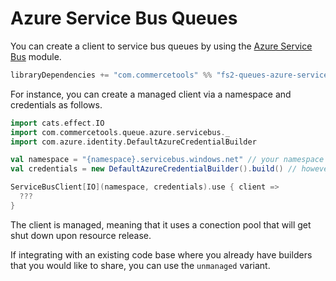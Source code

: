 # Azure Service Bus Queues

You can create a client to service bus queues by using the [Azure Service Bus][service-bus] module.

```scala
libraryDependencies += "com.commercetools" %% "fs2-queues-azure-service-bus" % "@VERSION@"
```

For instance, you can create a managed client via a namespace and credentials as follows.

```scala mdoc:compile-only
import cats.effect.IO
import com.commercetools.queue.azure.servicebus._
import com.azure.identity.DefaultAzureCredentialBuilder

val namespace = "{namespace}.servicebus.windows.net" // your namespace
val credentials = new DefaultAzureCredentialBuilder().build() // however you want to authenticate

ServiceBusClient[IO](namespace, credentials).use { client =>
  ???
}
```

The client is managed, meaning that it uses a conection pool that will get shut down upon resource release.

If integrating with an existing code base where you already have builders that you would like to share, you can use the `unmanaged` variant.

[service-bus]: https://learn.microsoft.com/en-us/azure/service-bus-messaging/service-bus-messaging-overview
